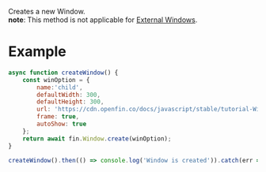 Creates a new Window.
<br>__note__: This method is not applicable for <a href="ExternalWindow.html"> External Windows</a>.

# Example
```js
async function createWindow() {
    const winOption = {
        name:'child',
        defaultWidth: 300,
        defaultHeight: 300,
        url: 'https://cdn.openfin.co/docs/javascript/stable/tutorial-Window.create.html',
        frame: true,
        autoShow: true
    };
    return await fin.Window.create(winOption);
}

createWindow().then(() => console.log('Window is created')).catch(err => console.log(err));
```
